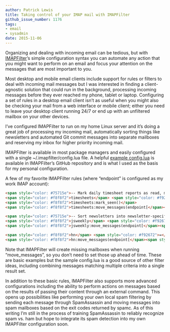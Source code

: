 ```yaml
---
author: Patrick Lewis
title: Taking control of your IMAP mail with IMAPFilter
github_issue_number: 1176
tags:
- email
- sysadmin
date: 2015-11-06
---
```


Organizing and dealing with incoming email can be tedious, but with [IMAPFilter](https://github.com/lefcha/imapfilter)’s simple configuration syntax you can automate any action that you might want to perform on an email and focus your attention on the messages that are most important to you.

Most desktop and mobile email clients include support for rules or filters to deal with incoming mail messages but I was interested in finding a client-agnostic solution that could run in the background, processing incoming messages before they ever reached my phone, tablet or laptop. Configuring a set of rules in a desktop email client isn’t as useful when you might also be checking your mail from a web interface or mobile client; either you need to leave your desktop client running 24/7 or end up with an unfiltered mailbox on your other devices.

I’ve configured IMAPFilter to run on my home Linux server and it’s doing a great job of processing my incoming mail, automatically sorting things like newsletters and automated Git commit messages into separate mailboxes and reserving my inbox for higher priority incoming mail.

IMAPFilter is available in most package managers and easily configured with a single ~/.imapfilter/config.lua file. A helpful [example config.lua](https://github.com/lefcha/imapfilter/blob/master/samples/config.lua) is available in IMAPFilter’s GitHub repository and is what I used as the basis for my personal configuration.

A few of my favorite IMAPFilter rules (where “endpoint” is configured as my work IMAP account):

```html
<span style="color: #75715e">-- Mark daily timesheet reports as read, move them into a Timesheets archive mailbox</span>
<span style="color: #f8f8f2">timesheets</span> <span style="color: #f92672">=</span> <span style="color: #f8f8f2">endpoint[</span><span style="color: #e6db74">'INBOX'</span><span style="color: #f8f8f2">]:contain_from(</span><span style="color: #e6db74">'timesheet@example.com'</span><span style="color: #f8f8f2">)</span>
<span style="color: #f8f8f2">timesheets:mark_seen()</span>
<span style="color: #f8f8f2">timesheets:move_messages(endpoint[</span><span style="color: #e6db74">'Archive/Timesheets'</span><span style="color: #f8f8f2">])</span>
```

```html
<span style="color: #75715e">-- Sort newsletters into newsletter-specific mailboxes</span>
<span style="color: #f8f8f2">jsweekly</span> <span style="color: #f92672">=</span> <span style="color: #f8f8f2">endpoint[</span><span style="color: #e6db74">'INBOX'</span><span style="color: #f8f8f2">]:contain_from(</span><span style="color: #e6db74">'jsw@peterc.org'</span><span style="color: #f8f8f2">)</span>
<span style="color: #f8f8f2">jsweekly:move_messages(endpoint[</span><span style="color: #e6db74">'Newsletters/JavaScript Weekly'</span><span style="color: #f8f8f2">])</span>

<span style="color: #f8f8f2">hn</span> <span style="color: #f92672">=</span> <span style="color: #f8f8f2">endpoint[</span><span style="color: #e6db74">'INBOX'</span><span style="color: #f8f8f2">]:contain_from(</span><span style="color: #e6db74">'kale@hackernewsletter.com'</span><span style="color: #f8f8f2">)</span>
<span style="color: #f8f8f2">hn:move_messages(endpoint[</span><span style="color: #e6db74">'Newsletters/Hacker Newsletter'</span><span style="color: #f8f8f2">])</span>
```

Note that IMAPFilter will create missing mailboxes when running “move_messages”, so you don’t need to set those up ahead of time. These are basic examples but the sample config.lua is a good source of other filter ideas, including combining messages matching multiple criteria into a single result set.

In addition to these basic rules, IMAPFilter also supports more advanced configurations including the ability to perform actions on messages based on the results of passing their content through an external command. This opens up possibilities like performing your own local spam filtering by sending each message through SpamAssassin and moving messages into spam mailboxes based on the exit codes returned by spamc. As of this writing I’m still in the process of training SpamAssassin to reliably recognize spam vs. ham but hope to integrate its spam detection into my own IMAPFilter configuration soon.
